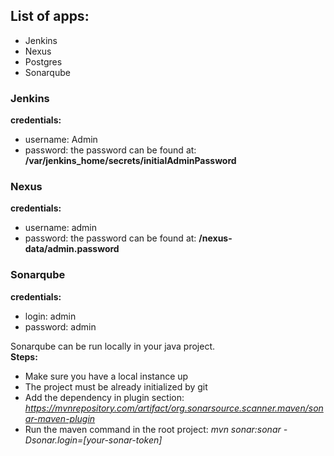 ## List of apps:
   - Jenkins
   - Nexus
   - Postgres
   - Sonarqube

### Jenkins
**credentials:**
   - username: Admin 
   - password: the password can be found at: **/var/jenkins_home/secrets/initialAdminPassword**

### Nexus
**credentials:**
   - username: admin
   - password: the password can be found at: **/nexus-data/admin.password**

### Sonarqube
**credentials:**
   - login: admin
   - password: admin

Sonarqube can be run locally in your java project.<br>
**Steps:**
   - Make sure you have a local instance up
   - The project must be already initialized by git
   - Add the dependency in plugin section: *https://mvnrepository.com/artifact/org.sonarsource.scanner.maven/sonar-maven-plugin*
   - Run the maven command in the root project: *mvn sonar:sonar -Dsonar.login=[your-sonar-token]*
